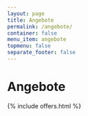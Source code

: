 ```yaml
---
layout: page
title: Angebote
permalink: /angebote/
container: false
menu_item: angebote
topmenu: false
separate_footer: false
---
```


<div class='container'>
  <h1>Angebote</h1>
</div>

{% include offers.html %}
